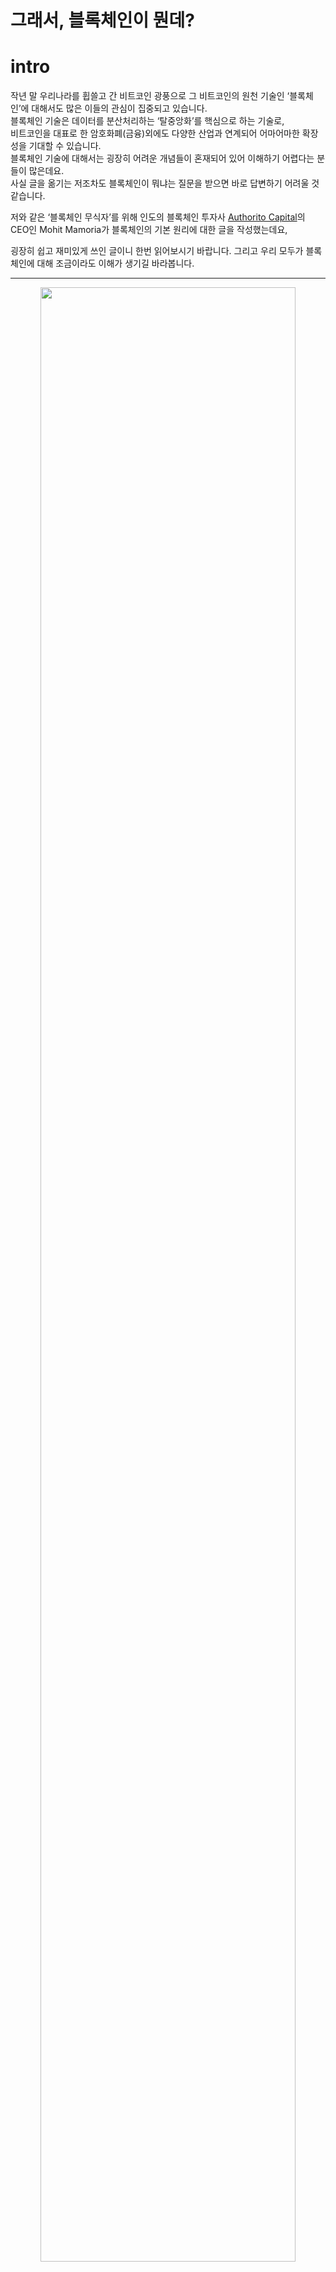 # 그래서, 블록체인이 뭔데?

# intro
작년 말 우리나라를 휩쓸고 간 비트코인 광풍으로 그 비트코인의 원천 기술인 ‘블록체인’에 대해서도 많은 이들의 관심이 집중되고 있습니다. <br />
블록체인 기술은 데이터를 분산처리하는 ‘탈중앙화’를 핵심으로 하는 기술로, <br />
비트코인을 대표로 한 암호화폐(금융)외에도 다양한 산업과 연계되어 어마어마한 확장성을 기대할 수 있습니다. <br />
블록체인 기술에 대해서는 굉장히 어려운 개념들이 혼재되어 있어 이해하기 어렵다는 분들이 많은데요. <br />
사실 글을 옮기는 저조차도 블록체인이 뭐냐는 질문을 받으면 바로 답변하기 어려울 것 같습니다.<br />

저와 같은 ‘블록체인 무식자’를 위해 인도의 블록체인 투자사 [Authorito Capital](https://authorito.com/)의 CEO인 Mohit Mamoria가 블록체인의 기본 원리에 대한 글을 작성했는데요, <br /> 

굉장히 쉽고 재미있게 쓰인 글이니 한번 읽어보시기 바랍니다. 그리고 우리 모두가 블록체인에 대해 조금이라도 이해가 생기길 바라봅니다.  <br />

-----------------
<p align = "center"><img src = "http://media.fastcampus.co.kr/wp-content/uploads/2018/04/20401933105_576c3f9bf4_b.jpg" width = 90%> </img></p>

원문 링크 : https://hackernoon.com/wtf-is-the-blockchain-1da89ba19348

여러분이 동굴 속에서 숨어서 사는 것이 아니라면, 아마 비트코인과 블록체인에 대해서는 들어보셨을 것입니다. <br />
올해의 유행어인 비트코인과 블록체인은 최근 미디어들이 가장 주목하는 주제입니다. <br />
암호 화폐를 채굴해보지 않았거나, 어떻게 동작하는지 이해하지 못하는 사람들조차 그것들에 대해 이야기하고 있을 정도입니다. <br />
나에게는 IT 기술에 익숙한 친구들보다 그렇지 않은 친구들이 더 많습니다. <br />
그들은 나에게 이러한 ‘새로운 유행어’를 설명해 주기 위해 한동안 나를 귀찮게 해 왔습니다. <br />
분명 나와 같은 감정을 느끼는 사람들이 적어도 수천 명 이상은 될 것이라고 생각합니다. <br />
이런 일이 일어나면, 모든 사람들이 주변 사람들에게 어떤 개념을 설명하기 위해 무언가를 쓸 기회가 생깁니다. <br />
그것이 이 글을 쓰게 된 목적입니다. 이 글은 어떠한 인터넷 사용자라도 이해하기 쉽게 쓰여졌습니다.<br />

----------

# 블록체인 : 우리는 왜 이렇게 복잡한 것을 필요로 할까요?
```text

  “모든 복잡한 문제에 대해 명확하고 단순하며, 잘못된 답이 있습니다.”
  — H.L. 멘켄 (미국의 저널리스트)
  
```

인터넷에 올라온 대부분의 블록체인 관련 글과 다르게, 저는 블록체인에 대해서 먼저 정의하기 이전에 ‘그것이 해결하는 문제’에 대해서 먼저 이야기해보겠습니다. <br />

당신에게 지금 해외여행 중인 ‘조’라는 친한 친구가 있다고 가정해 봅시다. <br />
조가 휴가간지 5일째 되는 날 당신에게 “나 돈이 떨어졌는데 돈 좀 꿔줘.”라고 연락을 합니다. <br />
당신은 조에게 “곧 돈 보낼게, 조금만 기다려.”라고 말하고 전화를 끊습니다. <br />

<p align ="center"> <img src="http://media.fastcampus.co.kr/wp-content/uploads/2018/04/1366347.png" width = 90%></img></p>

당신은 조의 전화를 끊고, 은행의 계좌 담당자에게 전화를 걸어 “내 계좌에서 조의 계좌로 천 달러를 이체해주세요.”라고 요청하고, 담당자는 그에 대해서 그러겠다고 답변합니다.  <br />
그는 계좌를 조회해 천 달러 이상의 잔액이 있는지 확인합니다. <br />
여러분이 넉넉한 잔액을 갖고 있기 때문에, 담당자는 ‘OK’하고 당신이 조의 계좌로 빌려준 내역을 기록합니다. <br />

<p align ="center"> <img src="http://media.fastcampus.co.kr/wp-content/uploads/2018/04/253526246.png" width = 90%></img></p>

그리고, 당신은 조에게 전화해서 “돈을 이체했으니 나중에 은행에 가서 내가 방금 송금한 천 달러 인출해.”라고 전합니다. <br />

자, 지금까지 무슨 일이 일어났나요? 당신과 조는 모두 당신의 돈을 관리하고 있는 은행을 믿었습니다. 이 과정에서 ‘실제’로 오간 ‘현찰’은 없었습니다. <br />
필요한 것은 등록부에 해당 이체내역을 기록한 것 뿐입니다. 더 정확히 말하면, 기록된 항목은 당신과 조가 컨트롤하거나 소유하지 못하는 것입니다.<br />

**이것이 바로, 현재 시스템의 문제입니다.** <br />

```text

  “우리 사이에 신뢰를 구축하기 위해, 우리는 ‘각각 개별적인’ 제 3자에 의존한다.”

```

몇 년 동안, 우리는 이러한 중개인(은행)들에게 의존하여 서로에게 믿음을 다져 왔습니다. 여러분은 “그것을 다루는 데 어떠한 문제가 있나요?”라고 물어볼 수 있습니다. <br />

문제는 그들이 수적으로 열세라는 것입니다. 만약, 사회에 혼란스러운 상황이 주입되어야 한다고 가정하면, 의도적으로 혹은 의도적이지 않게 부패된 사람/조직이 필요합니다. <br />

**– 만약 은행에 불이 나서 당신과 조와의 거래 내역이 기록된 장부가 불에 탄다면?** <br />
**– 은행 계좌 관리자가 천 달러가 아닌 천 오백 달러를 송금했다면?** <br />
**– 관리자가 일부러 실수를 저질렀다면?** <br />

```text

  “몇년 동안, 우리는 우리의 모든 달걀을 한 바구니에 담아 왔고, 다른 누군가의 바구니에도 똑같이 넣어 왔다”
  
```

과연 은행 없이도 돈을 송금할 수 있는 시스템이 존재할 수 있을까요? <br />
이 질문에 대답하기 위해, 우리는 이 문제에 대해 조금 더 깊이 파고들어서 스스로에게 물음을 던질 필요가 있습니다. <br />

잠깐 생각해 보세요. 돈을 송금하는 것이 무엇을 뜻하는 걸까요? 그냥 장부에 기입하는 것? 더 나은 고민은 거기에서 나올 것입니다. <br />

```text
  
  “다른 사람이 우리를 위해 거래 내역 등록을 대행하는 방법 이외에, 우리 사이에 등록을 유지할 수 있는 또 다른 방법이 있을까?”

```

자, 이것은 깊이 생각해 볼 만한 가치가 있는 질문입니다. 그리고 그에 대한 답변은 여러분이 생각했던 그대로입니다. <br />
블록체인이 위의 질문에 대한 답이 될 수 있습니다.  <br />
블록체인은 그것을 ‘다른 누군가에게 의존’하는 대신에 ‘우리들 사이’에 등록을 유지할 수 있는 방법입니다. <br />

이제 조금씩 이해가 되시나요? 좋습니다. 여러분의 머릿속에 몇 가지 의문점이 떠오르기 시작하면, 우리는 이 블록체인이라는 등록 방법이 어떤 식으로 작동하는 지 알 수 있을 겁니다. <br />

# 좋아요. 블록체인은 어떻게 움직이나요?
이 방법의 필수적인 선행 조건은 당신과 같이 **제 3자에게 의존하지 않으려는 사람들의 수가 충분해야 한다는 것**입니다. <br />
그래야만 이 사람들의 모임이 자체적으로 ‘등록 방법’을 관리할 수 있습니다. <br />

```text

  “만약 비트코인이 유행할 경우를 대비해, 비트코인을 구입하는 것은 의미가 있습니다. 많은 사람들이 이와 같은 생각을 갖고 있다면, 그것은 ‘자기 충족적 예언’이 될 것입니다.”
  — 2009년, 나카모토 사토시(비트코인 개발자)

```
몇 명이면 충분할까요? 적어도 세 명은 필요합니다. 예를 들어, 10명의 사람들이 은행이나 제 3자에 대해서 필요없다 생각한다고 가정해봅시다. <br />
상호 합의에 따라, 그들은 서로 다른 사람의 신원에 대해 모른 채 서로의 계좌에 대한 세부 내용을 알고 있습니다. <br />
<p align ="center"> <img src="http://media.fastcampus.co.kr/wp-content/uploads/2018/04/2326436.png" width = 90%></img></p>
**1. 비어있는 폴더** <br />
처음에는 빈 폴더만 있으면 됩니다. 이 10명의 사람들은 모두 현재 비어 있는 폴더에 페이지를 계속 추가할 것입니다. <br />
그리고 이 페이지 모음은 거래 과정을 추적하는 레지스터를 형성할 것입니다. <br />

**2. 거래가 발생했을 때** <br />
네트워크에 있는 모든 사람들은 빈 페이지와 펜을 손에 들고 있으며, 시스템 내에서 발생하는 모든 거래 내역에 대해 작성할 수 있습니다. <br />

2번 사람이 9번 사람에게 10달러를 보내고 싶다면, 2번 사람은 송금을 위해, 모든 사람들에게 소리 치면서, “제가 지금 9번 사람에게 10달러를 보낼거예요. 그러니, 여러분 모두 이것을 여러분의 페이지에 적어 두세요.” 라고 말합니다. <br />

<p align ="center"> <img src="http://media.fastcampus.co.kr/wp-content/uploads/2018/04/2132633.png" width = 90%></img></p>

2번 사람이 9번 사람에게 10달러를 보내기 위해 충분한 잔고가 있는지 모든 사람들이 확인하고, 계좌 잔고가 충분하다고 확인되면 모든 사람들이 자신의 빈 페이지에 해당 거래 내역을 기록합니다. 이 과정을 거치면, 거래가 완료된 것으로 간주합니다.
<p align ="center"> <img src="http://media.fastcampus.co.kr/wp-content/uploads/2018/04/236363757.png" width = 90%></img></p>

**3. 거래가 계속 이루어질 때** <br />
시간이 흐르면, 네트워크 내의 많은 사람들이 다른 사람들에게 돈을 보낼 필요성을 느끼게 됩니다. <br />
거래를 할 때마다, 그것을 다른 모든 사람들에게 알리고, 똑같이 페이지에 내역을 기록합니다. <br />

이 과정은 페이지 내 빈 공간이 없어질 때까지 계속됩니다. <br />
한 페이지에 10개의 거래내역을 기록할 수 있는 공간이 있다면, 10번 째의 거래 내역이 기록되는 순간, 모든 사용자는 거래 내역을 기록할 공간이 부족해집니다. <br />
<p align ="center"> <img src="http://media.fastcampus.co.kr/wp-content/uploads/2018/04/23634773.png" width = 90%></img></p>
이제 페이지를 폴더에 넣고 새 페이지를 꺼내서 위의 두 단계에서 설명한 과정을 반복해야 합니다. <br />

**4. 페이지의 보관** <br />
페이지를 폴더에 넣기 전에, 그것을 네트워크 상의 모든 사람들이 동의하는 고유한 열쇠로 봉인해야 합니다. <br />
그것을 봉인함으로써, 우리는 복사본이 모두의 폴더에 넣어진 후에, 그 누구도 변경할 수 없도록 할 것입니다. <br />
폴더에 넣으면 언제까지라도 항상 폴더 안에 보존된 상태로 남아 있게 됩니다. <br />
뿐만 아니라 모두가 그 열쇠를 신뢰하는 경우에는 페이지에 기록된 내용도 신뢰하게 됩니다. 따라서, 이 페이지를 봉인하는 것이 이 방법의 가장 핵심입니다. <br />

이전에 제 3자나 중개인은 우리에게 그들이 장부에 적은 것은 절대 변경되지 않을 것이라는 신뢰를 주었습니다. <br />
위와 같은 분산되고 분권화된 시스템에서는 ‘봉인한 열쇠’가 대신 신뢰를 주는 도구가 될 것입니다.<br />

# 거참 재미있네요. 그럼 페이지는 어떻게 봉인하나요?
그 페이지를 어떻게 봉인하는지 알아내기 전에, 일반적으로 우리는 봉인이 어떻게 작동하는지 알아야 합니다. <br />
제가 해당 개념에 대해서 설명하기 위해 가정한 것들에 대한 이해가 필요합니다. <br />

**1. 마법 기계** <br />
두꺼운 벽으로 둘러싸인 기계를 상상해 보세요. <br />
이것은 실제로는 ‘해시 함수 (Hash Function)’라고 부르지만 여기에선 마법 기계라고 칭하도록 하겠습니다. <br />
만약 당신이 왼쪽 방향에서 무언가가 들어있는 상자를 보낸다면, 그 기계는 또 다른 것이 들어있는 상자를 뱉어낼 것입니다. <br />
<p align ="center"> <img src="http://media.fastcampus.co.kr/wp-content/uploads/2018/04/1241535.png" width = 90%></img></p>

예를 들어 기계를 통해 왼쪽에서 숫자 4를 보내면, 오른쪽에 ‘dcbea’라는 단어가 나온다고 해 봅시다. <br />
숫자 4가 어떻게 dcbea라는 단어로 바뀌었을까요? 아무도 모를 뿐더러, 돌이킬수 조차 없습니다.  <br />
**왼쪽에서 무엇을 넣으면 dcbea라는 단어가 나오는지 추론해 내는 것은 불가능합니다.** <br />
다만, 4번을 입력할 때마다 항상 dcbea라는 단어를 뱉어냅니다.<br />

<p align ="center"> <img src="http://media.fastcampus.co.kr/wp-content/uploads/2018/04/23637868.png" width = 90%></img></p>

26번이라는 다른 번호를 기계에 넣어 볼까요? 이번에는 94c8e라는 단어가 나왔습니다. <br />
어라, 숫자도 입력이 가능하네요? 단어 배열에는 숫자도 들어갈 수 있습니다. <br />

<p align ="center"> <img src="http://media.fastcampus.co.kr/wp-content/uploads/2018/04/23522262.png" width = 90%></img></p>

이제 다음과 같은 질문을 해 보겠습니다. “오른쪽에서 000ab, 00098, 000fa 등 000으로 시작되는 단어의 조합을 얻으려면, 왼쪽에서 어떠한 숫자를 보내야 합니까?” <br />

<p align ="center"> <img src="http://media.fastcampus.co.kr/wp-content/uploads/2018/04/2353646.png" width = 90%></img></p>

이 질문에 대해 잠시 생각해 봅시다.이미 위에서 왼쪽으로부터 보낸 단어로 오른쪽의 결과값으로 옮겨진 과정을 계산할 수 없다는 것을 이야기했습니다. <br />
이런 기계가 우리에게 주어진다면, 위의 질문에 어떻게 대답할 수 있을까요? <br />

<p align ="center"> <img src="http://media.fastcampus.co.kr/wp-content/uploads/2018/04/23523346.png" width = 90%></img></p>

저는 한가지 방법을 생각해 봤습니다. “왜 000으로 시작하는 조합의 단어가 나타날 때까지 모든 숫자들을 하나하나 입력해볼 생각을 하지 않았을까?”<br /> 
아무 생각 없이 수천 번의 시도를 해 나가다 보면 오른쪽에 원하는 값을 얻을 수 있을 것입니다. <br />

출력을 계산해 나가는 과정은 매우 어렵지만 기계는 매번 같은 단어를 숫자로 나타낸다는 점을 기억한다면, 예측되는 입력값이 필요한 결과값을 뽑아 내는지의 여부를 확인하는 것은 매우 쉽습니다. <br />

만약 제가 여러분에게 “72533이라는 숫자를 기계 왼쪽에 입력하면, 000으로 시작하는 단어를 뽑아낼 수 있나요?”라고 묻는다면, 그 대답은 얼마나 어려울 것이라고 생각하십니까? 여러분이 해야 할 일은 숫자를 기계에 입력하고 그 오른쪽에 무엇이 나오는지 확인하는 것 뿐입니다. <br />
<p align ="center"> <img src="http://media.fastcampus.co.kr/wp-content/uploads/2018/04/235236464.png" width = 90%></img></p>

이러한 기계의 중요한 특성은 다음과 같습니다. **“출력으로 입력값을 계산하는 것은 매우 어렵지만, 입력값과 출력값이 주어지면, 입력이 출력으로 이어지는지의 여부를 확인하는 것은 매우 쉽습니다.”** <br />

뒤에 이어지는 내용을 통해 위에 나타난 마법 기계(해시 함수)의 속성을 다시 한번 강조할 것입니다. <br />

**2. 이 마법 기계를 사용하여 페이지를 어떻게 봉인할 수 있나요?** <br />
위의 마법 기계를 사용해서 페이지를 봉인해 보겠습니다. 언제나 그랬듯이, 모든 상황은 우리의 상상 속에서 이루어집니다. <br />

제가 당신에게 두 박스를 드릴 것입니다. 그 중 첫번째 박스는 20893번입니다. 그러면 저는 이렇게 물어봅니다. <br />
“첫번째 상자의 숫자에 어떤 숫자를 더해야만 000으로 시작하는 단어의 조합이 나올 수 있을까요?” <br />

<p align ="center"> <img src="http://media.fastcampus.co.kr/wp-content/uploads/2018/04/23526464.png" width = 90%></img></p>

이러한 숫자를 계산해 내는 유일한 방법은 1번 항목에서 알 수 있듯이 모든 숫자를 일일히 입력해보는 것 뿐입니다. <br />

수천 번의 시도를 해서, 우리는 21191이라는 숫자를 얻어냅니다. 20893에 21191이 더해지면 (21191+20893=42084) 000으로 시작되는 00078이라는 원하는 단어의 조합이 나옵니다. <br />

<p align ="center"> <img src="http://media.fastcampus.co.kr/wp-content/uploads/2018/04/2226464.png" width = 90%></img></p>

이 경우, 21191이라는 숫자는 20893번의 ‘열쇠’가 됩니다. 페이지에 20893이라는 숫자가 적혀있다고 가정해봅니다. <br />
아무도 이 페이지를 변경할 수 없게 이 페이지를 봉인하려면, 페이지 상단에 21191이라는 인장을 찍습니다.  <br />
봉인 번호(즉, 21191)가 페이지에 고정되는 즉시 페이지는 봉인됩니다. <br />
<p align ="center"> <img src="http://media.fastcampus.co.kr/wp-content/uploads/2018/04/236464363.png" width = 90%></img></p>

봉인 번호는 ‘작업 증명(Proof Of Work)’이라고 불리며, 이것은 이 숫자를 계산하기 위해 노력했다는 사실을 의미합니다. <br />

누군가 페이지가 변경되었다는 내용을 확인하고 싶으면, 페이지의 내용에 봉인 번호를 추가하고 마법 기계에 넣으면 끝입니다. <br />
기계를 통해 000으로 시작되는 단어 조합이 나온다면, 내용은 변하지 않습니다. <br />
만약, 나온 단어가 우리가 제시한 조건을 충족시키지 못하면 페이지의 내용이 손상되어 쓸모가 없어지기 때문에 페이지 자체를 버릴 수 있습니다. <br />

우리는 유사한 봉인 메커니즘을 사용해서 모든 페이지를 봉인하고 결국에는 각각의 폴더에 정리할 수 있게 됩니다. <br />

**3. 마지막으로, 우리의 페이지를 봉인하는 것** <br />
네트워크의 거래 내역이 포함된 페이지를 봉인하려면 거래 내역 목록에 추가되어 기계에 넣어질 때, <br />
오른쪽에 000으로 시작되는 단어가 표시되는지 확인해야 합니다. <br />
(사실 000으로 시작되는 단어는 해당 함수의 동작을 설명하기 위한 예제일 뿐, 실제 동작은 비교할 수 없을 만큼 복잡합니다)<br />
<p align ="center"> <img src="http://media.fastcampus.co.kr/wp-content/uploads/2018/04/234634636.png" width = 90%></img></p>

일단 그 숫자가 기계에서 시간과 전기를 소비한 후에 계산되고 나면, 그 숫자로 페이지는 봉인됩니다. <br />
어떤 사람이 페이지 내용을 변경하려고 하는 경우, 누구나 봉인 번호를 사용하여 페이지의 무결성을 확인할 수 있습니다. <br />

이제 페이지를 닫는 것에 대해 알았으니 페이지에 10번째 거래를 끝내고 나서 더 쓸 공간이 부족해 진 상황으로 돌아가 보겠습니다. <br />

모든 사람들이 더 많은 거래 내역을 작성하기 위해 페이지를 다 쓰자마자 페이지의 봉인 번호를 계산해서 폴더에 넣을 수 있습니다. <br />
네트워크의 모든 사람이 이것을 알아내기 위해서 계산에 집중합니다. 가장 먼저 봉인 번호를 알아내는 사람이 다른 사람에게 알립니다. <br />
<p align ="center"> <img src="http://media.fastcampus.co.kr/wp-content/uploads/2018/04/235264634.png" width = 90%></img></p>

봉인 번호를 듣는 즉시, 모든 사람들이 필요한 결과값이 나오는 지 확인합니다. <br />
만약 들어맞는다면, 모든 사람들은 그들의 페이지에 해당 숫자를 적어서 그들 각각의 폴더에 넣습니다. <br />

그런데, **예를 들어 7번 사람이 봉인 번호를 사용해 필요한 결과값을 얻지 못했다면 어떻게 될까요?** 이러한 결과는 종종 일어납니다. <br />
그 원인은 다음과 같을 수 있습니다. <br />

**– 그는 네트워크에서 일어난 거래 내용을 잘못 들었을 수도 있다 <br />
– 그가 네트워크에서 일어난 거래 내용을 페이지에 잘못 썼을 수 있다 <br />
– 그는 자신이나 네트워크 상의 다른 사람에게 잘 보이기 위해, 부정 행위를 하거나 거래 내용을 쓸 때 정직하지 못한 행동을 했을 수 있다**  <br />

이유야 어쨌든간에, 7번 사람은 한가지 선택권만 가질 수 있습니다. <br />
그것은 그의 페이지를 버리고 폴더에 넣을 수 있도록 다른 사람으로부터 페이지를 복사하는 것입니다. <br />
그가 그의 페이지를 폴더에 넣지 않는 한, 그는 더 이상의 거래 내역을 기록할 수 없기 때문에, 그는 네트워크의 구성원으로 남아있을 수 없습니다. <br />

```text
  
  “대다수가 동의하는 모든 봉인 번호는 정직한 봉인 번호가 됩니다”

```

그러면 사람들은 다른 누군가가 계산해서 봉인 번호를 알려줄 것이라는 것을 알면서도 계산을 하는데 시간과 노력을 쏟는 것일까요? 그냥 앉아서 발표를 기다리는 게 낫지 않을까요?라는 의문이 들 수 있습니다. <br />

좋은 질문입니다. 여기에서 우리는 ‘인센티브’라는 것에 주목해야 합니다. <br />
블록체인 네트워크에 참여하는 사람들은 모두 보상을 받을 수 있습니다. <br />
첫 번째로 봉인 번호를 풀어내는 사람은 자신의 노력(ex. 소모된 PC 전력 및 전기의 양)에 대해 무료 코인으로 보상을 받습니다. <br />

간단히 상상해 보세요, 5번 사람이 페이지의 봉인 번호를 알아낸다면, 그는 약간의 무료 코인, 예를 들어 1달러를 받게 되는데, <br />
그것은 공기 중에서 만들어지는 것입니다. 바꿔 말하면, 5번 사람의 계좌 잔액은 다른 누군가의 계좌 잔액을 감소시키지 않고 1달러씩 증가합니다. <br />

이것이 바로 비트코인이 존재하게 된 방법입니다.<br /> 
5번이 받은 1달러는 블록체인(즉, 거래 내역을 나눠서 기록하는 네트워크)에서 거래된 첫번째 화폐입니다. 네트워크에서 각종 노력을 지속하고, 사람들은 비트 코인을 받습니다. <br />

**충분히 많은 사람들이 비트코인을 소유하면, 비트코인의 가치가 증가하여, 더 많은 사람들이 비트코인을 원하게 되고, 그것이 반복될 수록 가치는 커지게 됩니다. 이러한 보상은 모든 사람들이 네트워크에서 계속 일하게 만듭니다.** <br />

그리고 모든 사람들이 그들의 폴더 안에 있는 페이지를 없애고 나면, 그들은 새로운 빈 페이지를 꺼내서 위의 과정을 다시 반복하게 되는데, 그 과정은 영원히 반복됩니다. <br /> 
**여러분, 이것이 바로 블록체인이 구동되는 방식입니다.** <br />

아, 아직 한가지 얘기하지 않은 것이 있습니다. <br />
폴더에 이미 봉인 번호로 봉인된 5장의 페이지가 있다고 가정해 봅시다. <br />
본인을 위해 2번째 페이지로 돌아가서 거래 내역을 수정하게 된다면 어떻게 될까요?  <br />
봉인 번호는 네트워크의 모두가 거래 내역이 불일치하는 것을 확인할 수 있게끔 해줍니다. <br />
만약 수정된 거래 내역에 새로운 봉인 번호를 계산하고 대신 페이지에 별도의 라벨을 지정해 버리면 어떠한 상황이 생길까요? <br />

누군가 과거의 특정 페이지로 돌아가서 페이지(Block) 및 봉인 번호를 수정하는 것을 미연에 방지하기 위해, 봉인 번호를 계산하는 방법을 약간 뒤틀어볼 필요가 있습니다. <br />

# 봉인 번호를 무단 수정하는 것에 대한 방지 대책
제가 앞에서, 여러분에게 20893이 적힌 상자 외에도 계산을 위한 빈 상자 하나를 여러분에게 더 주었다는 것을 기억해 보세요. <br />
실제로, 블록체인의 봉인 번호를 계산하기 위해서 두 개의 상자 대신에 미리 채워진 두 개의 상자와 이미 계산된 한 개의 상자, 총 3개의 상자가 준비되어 있습니다. <br />

왼쪽에서 기계에 3개의 채워진 상자가 밀어넣어질 때, 오른쪽에서 나오는 결과값은 반드시 필요한 어떤 조건을 충족시켜야만 합니다. <br />

우리는 이미, 하나의 상자에 거래 내역이 존재하고 있고 하나의 상자에는 봉인 번호가 포함되어 있는 것을 알고 있습니다. <br />
마지막 세 번째 상자에는 이전 페이지에 대한 마법 기계의 출력이 들어가 있습니다. <br />

<p align ="center"> <img src="http://media.fastcampus.co.kr/wp-content/uploads/2018/04/236263463.png" width = 90%></img></p>

이러한 작은 방법으로, 모든 페이지는 이전에 작성된 페이지에 의존한다는 것을 알아낼 수 있습니다. <br />
따라서, 누군가가 이전 페이지를 수정해야 한다면, 그 일관성을 유지하기 위해 모든 페이지의 내용과 봉인 번호까지 변경해야 할 것입니다. <br />

위의 이야기들에서 나온 10명 중 한명이 블록체인(거래 내역이 적힌 페이지가 들어있는 폴더)의 내용을 속이고 무단으로 수정하려면, 모든 페이지의 내용을 바꾸고 봉인 번호까지 새로 계산해야 합니다.  <br />
우리는 봉인 번호를 계산해 내는 것이 얼마나 어려운지 알 수 있습니다. 그러므로, 네트워크 내 한명의 부정직한 사람은 아홉명의 정직한 사람을 이길 수 없습니다. <br />

<p align ="center"> <img src="http://media.fastcampus.co.kr/wp-content/uploads/2018/04/23246436.png" width = 90%></img></p>

정직하지 못한 사람이 속이려고 하는 그 페이지에서 네트워크 상에 또 다른 체인을 만드는 일이 일어날 수도 있지만, 그 체인은 결코 그 정직한 체인을 넘어설 수 없습니다.  <br />
단지, 한 사람의 노력과 속도는 그 동안 누적된 노력과 속도를 넘어설 수 없기 때문이다. <br />
**그러므로 네트워크에서 가장 오래 이어져 온 긴 체인이 가장 정직한 체인임을 보장받을 수 있습니다.** <br />

정직하지 못한 한 사람이 아홉명의 정직한 사람들을 이길 수 없다는 사실을 들었을 때, 여러분의 머릿속에 어떠한 다른 생각이 떠오르지 않나요? <br />

한 명이 아니라, 여섯 명이 정직하지 못한 사람들이라면? <br />

이러한 경우에, 해당 프로토콜은 실패한 것이나 마찬가지입니다. <br />
이것은 흔히 비트코인계에 알려진 “51% 공격”입니다. <br /> 
네트워크 안에 있는 대다수의 개인들이 정직하지 않게 변하여 나머지 소수를 속이기로 결정한다면, 그 체인은 목적을 잃게 될 것입니다. <br />

그리고 이것은 **블록체인이 붕괴될 수 있는 유일한 취약점**입니다. <br />
그것이 일어나기 어렵다는 것을 알지만, 시스템의 취약한 부분들을 모두 알아야 합니다. <br />
**블록체인은 군중의 대다수가 항상 정직하다는 가정 하에 만들어진 것**입니다. <br />

이것이 제가 여러분에게 설명드릴 수 있는 블록체인의 구조에 대한 모든 내용들입니다. <br />
누군가가 “그래서, 블록체인이 뭔데?”라고 묻는다면, 머릿속에 이 글을 읽어봐야 할 사람이 생각난다면, 이 글을 공유해 주시면 감사하겠습니다. <br />

# 내 멋대로 정의 preview
* 비트코인: 사토시 나카모토(익명)가 발표한 논문을 구현한 가상화폐, 블록체인위에서 작동하고 있습니다.
* 블록체인: 블록체인의 블록들을 연결한 형태
* 블록체인의 블록: 거래, 전송(트랜젝션)의 내용이 담긴 블록(원장)
* 원장: 블록체인의 블록에 들어 있는 거래 내역을 원장이라 합니다
* 분산원장: 블록체인은 블록을 모든 노드와 동일하게 공유합니다. 그렇기에 분산이라 부르며 공유한 원장은 모든 노드의 내용과 동일하다. 때문에 블록체인의 원장을 분산원장이라 부릅니다.
* 트랜젝션: 블록체인에서는 전송,거래를 트랜젝션이라 표현합니다.
* 채굴: 전송,거래가 발생하면 그 내역에 대해 승인을 해주며 승인된 거래내역을 원장이라 부르며 이 원장을 저장하기위해 블록을 새로 만들어낸다. 그리고 생성된 블록에 원장의 내용을 저장합니다. 그의 보상으로 채굴자에게는 보상(코인 및 토큰)을 보상으로 줍니다.
* 비잔티움 문제: 이건 비잔티움 문제에 대해 먼저 알아보고나서 내 정의를 보면 좋겠지만 그래도 정의를 내리자면 ‘전송했지만 시스템 상으로 전송이 성공적으로 되지 않은 그런 문제들’
* 블록체인의 구성요소: P2P Network, 합의 알고리즘, 전자서명과 Hashfunction
* 합의 알고리즘: 블록체인 네트워크에서 참가자(채굴자)들이 하나의 결과에 대한 합의를 얻기 위한 알고리즘. 어떤 채굴자가 생성해낸 블록에 대해서 정당성을 검토하며 블록체인 네트워크에서 공유하고 있는 블록들에 반영하기위해 합의 알고리즘을 사용합니다.
* P2P Network: 개인과 개인간의 통신, 서로가 때에 따라 서버가 되고 클라이언트가 됩니다.

# 블록체인 기술의 영향을 받을 분야들
은행업무와 지불만이 블록체인에 의해 영향받는 것은 아닙니다. 가까운 미래에는 여러 사업 분야들 또한 블록체인 기술을 이용할 것입니다.  <br />
 <br />
 
* **부동산 시장**
<p align ="center"> <img src="https://miro.medium.com/max/500/0*g6ZdF3sOabU3L5WU.jpg" width = 90%></img></p>
블록체인은 소유권 증서의 등록, 추적 및 양도에보다 효율적인 생태계를 조성하는 방법을 제공합니다. <br />
또한 당사자들이 관련 문서의 유효성을 검증할 수 있는 방법을 제공합니다. <br />
<br />
암호학에 기반한 등기부는 믿을 수 있는 방법으로 관련된 절차들을 간소화 시킬 수 있습니다. <br />
 <br />
 
* **소매** <br />
<p align ="center"> <img src="https://miro.medium.com/max/500/0*nvaD1u96OfKYsegW.png" width = 90%></img></p>
몇몇 프로젝트는 블록체인을 이용하여 구매자와 판매자를 직접 연결하려고 합니다. <br />
이럴 경우 관련 중재 수수료가 발생하지 않음은 물론, 어떤 물건을 판매 할 수 있고 없는지에 대한 제한이 없어지게 됩니다. <br />
 <br />
판매자는 관련 데이터를 중앙 서버에 보관할 필요 없이 대금 지불을 받을 수 있고, 구매자는 간 편하게 가상화폐를 이용하여 물건을 살 수 있습니다. <br />

* **의료** <br />
<p align ="center"> <img src="https://miro.medium.com/max/500/0*MktKWBAWbWx2P6YY.jpg" width = 90%></img></p>
블록체인은 암호화된 데이터베이스를 통하여 사용자에게 암료 정보를 제공 할 수 있습니다. <br />
<br />
병원 정보를 분산화 된 의료 데이터베이스와 연결하고 기록을 안전하게 공유 할 수 있을 것입니다. <br />
<br />

* **인적 자원** <br />
<p align ="center"> <img src="https://miro.medium.com/max/500/0*2i2yQuBAghi7SgjW." width = 90%></img></p>
블록체인에 저장되어있는 정보를 바탕으로, 채용자는 학업 기록 등에 접속하여 주어진 정보 및 배경의 유효성을 검증할 수 있습니다. <br /> 
이 기술은 학위 조작의 위험을 줄이는 동시에, 발급 및 보관에 드는 비용을 줄일 수 있다는 장점을 가집니다. <br />
 <br />
 
# 응용 분야
• **정보 보관 시스템** <br />
몇몇 프로젝트는 저장 공간을 빌릴 수 있게끔 하는 분산화된 정보 보관 시스템을 만들고 있습니다. <br />
이를 통해 하드디스크의 용량을 빌려줘 다른 사용자의 정보를 대신 보관할 수 있게 합니다.<br />
<br />

• **재산 등록** <br />
일본 정부는 모든 부동산 기록을 블록체인 기술을 이용하여 관리하려고 합니다. <br />
일본에 실제로 존재하는 2300만개의 부동산과 500만개의 건물을블록체인에 등록하고 관리하는 크나큰 프로젝트 입니다. <br />
두바이에서도 비슷한 프로젝트를 계획중이라고 합니다. <br />
<br />

• **출생, 사망, 결혼/이혼 신고 등…** <br />

• **공증 서비스** <br />
어떤 프로젝트들은 벌써 블록체인 기술을 이용하여 여러 정보에 대한 공증 서비스를 제공합니다. <br />
이런 서비스를 통해서 디지털 재화에 대한 생성, 변경, 소유 이전 등에 대한 “공증”을 받을 수 있습니다. <br />

• **디지털 신분** <br />
지금까지의 보안 실패와 데이터 도난은 우리의 개인 정보 보호를 아주 어렵게 만들었습니다. <br />
블록체인은 개인정보의 유효성을 검증할 수 있는 안전하고, 반박 불가능하며 불변의 독특한 시스템을 제공할 수 있습니다. <br />

• **전자 투표** <br />
예상외로, 투표용지 제작과 더불어, 투표 및 개표에 필요한 모든 인프라를 관리하는 것에 매우 높은 비용이 듭니다.<br />
이와 더불어, 현재의 시스템은 해커 공격에 취약할 뿐더러 정확한 개표수를 세는 데에 한계가 있습니다. <br />
블록체인 기술을 이용하면 투표자의 신원을 보호하면서 조작이 불가능한 투표 시스템을 만들 수 있습니다. <br />
이러한 시스템을 해킹하려면 가장 강력한 슈퍼컴퓨터 500대를 256번 합친 것과 맞먹는 프로세싱 파워를 필요로 한다고 합니다. <br />
비용이 거의 들지 않고 일반 대중에게 공개되어있다는 장점도 가지고 있습니다. <br />

• **사회보장제도와 의료제도** <br />
위에 설명된 공공서비스에 포함되는 사항일 수도 있지만, 블록체인을 이용하면 공공의료제도에 혁신을 가져다 줄 수 있습니다. <br />
여러 의료 기록을 블록체인 시스템에 기록하면 현재 의료제도의 큰 문제점을 해결 할 수 있겠습니다. <br />
현재 블록체인은 새로운 암호화폐와 관련이 깊지만, 금융권을 넘어 여러 다른 시스템에 적용 가능할까?라는 질문을 제기한다면 답은 당연히 그렇다! 일 것입니다. <br />

# reference
> * [블록체인 한번에 이해하기](https://homoefficio.github.io/2017/11/19/%EB%B8%94%EB%A1%9D%EC%B2%B4%EC%9D%B8-%ED%95%9C-%EB%B2%88%EC%97%90-%EC%9D%B4%ED%95%B4%ED%95%98%EA%B8%B0/)
>
> * [블록체인이란 무엇인가?](https://medium.com/ceta-network/2-%EB%B8%94%EB%A1%9D%EC%B2%B4%EC%9D%B8-%EA%B8%B0%EC%88%A0%EC%9D%B4%EB%9E%80-%EB%AC%B4%EC%97%87%EC%9D%B8%EA%B0%80-b98e0c7ad6d1)
